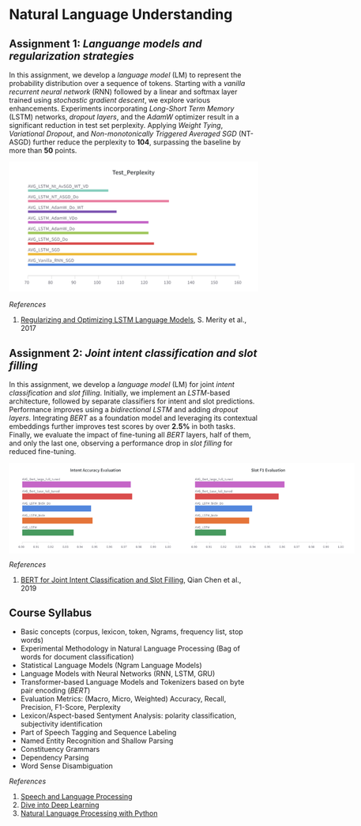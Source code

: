 # Natural Language Understanding

## Assignment 1: *Languange models and regularization strategies*

In this assignment, we develop a *language model* (LM) to represent the probability distribution over a sequence of tokens. Starting with a *vanilla recurrent neural network* (RNN) followed by a linear and softmax layer trained using *stochastic gradient descent*, we explore various enhancements. Experiments incorporating *Long-Short Term Memory* (LSTM) networks, *dropout layers*, and the *AdamW* optimizer result in a significant reduction in test set perplexity. Applying *Weight Tying*, *Variational Dropout*, and *Non-monotonically Triggered Averaged SGD* (NT-ASGD) further reduce the perplexity to **104**, surpassing the baseline by more than **50** points.

<div style="text-align: center;">
    <img src="images/Final_Test_PPL.png" alt="Final Test PPL" width="600">
</div>


_References_
1. [Regularizing and Optimizing LSTM Language Models](https://arxiv.org/abs/1708.02182), S. Merity et al., 2017


## Assignment 2: *Joint intent classification and slot filling*

In this assignment, we develop a *language model* (LM) for joint *intent classification* and *slot filling*. Initially, we implement an *LSTM*-based architecture, followed by separate classifiers for intent and slot predictions. Performance improves using a *bidirectional LSTM* and adding *dropout layers*. Integrating *BERT* as a foundation model and leveraging its contextual embeddings further improves test scores by over **2.5%** in both tasks. Finally, we evaluate the impact of fine-tuning all *BERT* layers, half of them, and only the last one, observing a performance drop in *slot filling* for reduced fine-tuning.

<div style="display: flex; justify-content: space-around; align-items: center;">
    <img src="images/NLU_final_intent_comparison.png" alt="Image 1" width="350">
    <img src="images/NLU_final_slot_comparison.png" alt="Image 2" width="350">
</div>


_References_
1. [BERT for Joint Intent Classification and Slot Filling](https://arxiv.org/abs/1902.10909), Qian Chen et al., 2019

<!-- 
## Assignment 3: Polarity Classification

_References_
1. [Open-Domain Targeted Sentiment Analysis via Span-Based Extraction and Classification](https://arxiv.org/abs/1906.03820), Minghao Hu et al., 2019


## Assignment 4: Building a LLM

[Let's build GPT](https://www.youtube.com/watch?v=kCc8FmEb1nY&t=0s)

## Assignment 5: Building a Machine Translator
-->

## Course Syllabus
- Basic concepts (corpus, lexicon, token, Ngrams, frequency list, stop words)
- Experimental Methodology in Natural Language Processing (Bag of words for document classification)
- Statistical Language Models (Ngram Language Models)
- Language Models with Neural Networks (RNN, LSTM, GRU)
- Transformer-based Language Models and Tokenizers based on byte pair encoding (*BERT*)
- Evaluation Metrics: (Macro, Micro, Weighted) Accuracy, Recall, Precision, F1-Score, Perplexity
- Lexicon/Aspect-based Sentyment Analysis: polarity  classification, subjectivity identification
- Part of Speech Tagging and Sequence Labeling
- Named Entity Recognition and Shallow Parsing
- Constituency Grammars
- Dependency Parsing
- Word Sense Disambiguation

_References_
1. [Speech and Language Processing](https://web.stanford.edu/~jurafsky/slp3/)
2. [Dive into Deep Learning](https://d2l.ai/index.html)
3. [Natural Language Processing with Python](https://www.nltk.org/book/)
